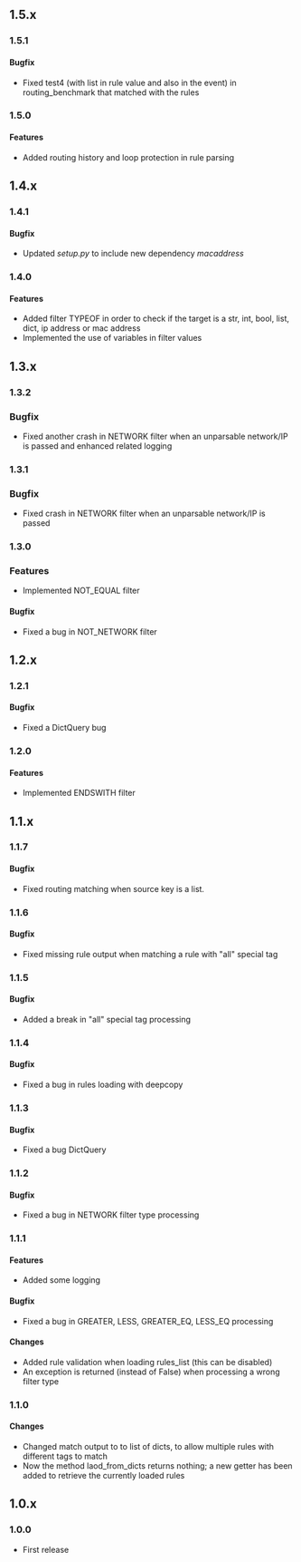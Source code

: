 ## 1.5.x
### 1.5.1
#### Bugfix
* Fixed test4 (with list in rule value and also in the event) in routing_benchmark that matched with the rules
### 1.5.0
#### Features
* Added routing history and loop protection in rule parsing

## 1.4.x
### 1.4.1
#### Bugfix
* Updated *setup.py* to include new dependency *macaddress* 
### 1.4.0
#### Features
* Added filter TYPEOF in order to check if the target is a str, int, bool, list, dict, ip address or mac address
* Implemented the use of variables in filter values

## 1.3.x
### 1.3.2
### Bugfix
* Fixed another crash in NETWORK filter when an unparsable network/IP is passed and enhanced related logging
### 1.3.1
### Bugfix
* Fixed crash in NETWORK filter when an unparsable network/IP is passed
### 1.3.0
### Features
* Implemented NOT_EQUAL filter
#### Bugfix
* Fixed a bug in NOT_NETWORK filter

## 1.2.x
### 1.2.1
#### Bugfix
* Fixed a DictQuery bug
### 1.2.0
#### Features
* Implemented ENDSWITH filter

## 1.1.x
### 1.1.7
#### Bugfix
* Fixed routing matching when source key is a list.
### 1.1.6
#### Bugfix
* Fixed missing rule output when matching a rule with "all" special tag
### 1.1.5
#### Bugfix
* Added a break in "all" special tag processing
### 1.1.4
#### Bugfix
* Fixed a bug in rules loading with deepcopy
### 1.1.3
#### Bugfix
* Fixed a bug DictQuery
### 1.1.2
#### Bugfix
* Fixed a bug in NETWORK filter type processing
### 1.1.1
#### Features
* Added some logging
#### Bugfix
* Fixed a bug in GREATER, LESS, GREATER_EQ, LESS_EQ processing
#### Changes
* Added rule validation when loading rules_list (this can be disabled)
* An exception is returned (instead of False) when processing a wrong filter type
### 1.1.0
#### Changes
* Changed match output to to list of dicts, to allow multiple rules with different tags to match
* Now the method laod_from_dicts returns nothing; a new getter has been added to retrieve the currently loaded rules

## 1.0.x
### 1.0.0
* First release